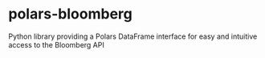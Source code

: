 # polars-bloomberg
Python library providing a Polars DataFrame interface for easy and intuitive access to the Bloomberg API
